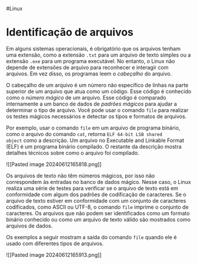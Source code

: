 #Linux 
# Identificação de arquivos

Em alguns sistemas operacionais, é obrigatório que os arquivos tenham uma extensão, como a extensão `.txt` para um arquivo de texto simples ou a extensão `.exe` para um programa executável. No entanto, o Linux não depende de extensões de arquivo para reconhecer e interagir com arquivos. Em vez disso, os programas leem o _cabeçalho_ do arquivo.

O cabeçalho de um arquivo é um número não específico de linhas na parte superior de um arquivo que atua como um código. Esse código é conhecido como o _número mágico_ de um arquivo. Esse código é comparado internamente a um banco de dados de _padrões mágicos_ para ajudar a determinar o tipo de arquivo. Você pode usar o comando `file` para realizar os testes mágicos necessários e detectar os tipos e formatos de arquivos.

Por exemplo, usar o comando `file` em um arquivo de programa binário, como o arquivo do comando `cat`, retorna `ELF 64-bit LSB shared object` como a descrição. Um arquivo no Executable and Linkable Format (ELF) é um programa binário compilado. O restante da descrição mostra detalhes técnicos sobre como o arquivo foi compilado.

![[Pasted image 20240612165818.png]]

Os arquivos de texto não têm números mágicos, por isso não correspondem às entradas no banco de dados mágico. Nesse caso, o Linux realiza uma série de testes para verificar se o arquivo de texto está em conformidade com algum dos padrões de codificação de caracteres. Se o arquivo de texto estiver em conformidade com um conjunto de caracteres codificados, como ASCII ou UTF-8, o comando `file` imprime o conjunto de caracteres. Os arquivos que não podem ser identificados como um formato binário conhecido ou como um arquivo de texto válido são mostrados como arquivos de dados.

Os exemplos a seguir mostram a saída do comando `file` quando ele é usado com diferentes tipos de arquivos.

![[Pasted image 20240612165913.png]]











